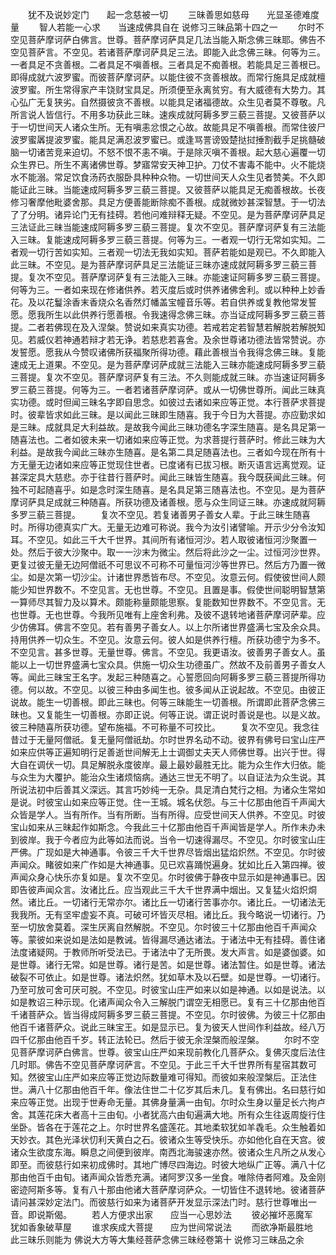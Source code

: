 <!-- { "loadSidebar": true } -->
　　犹不及说妙定门　　起一念慈被一切
　　三昧善思如慈母　　光显圣德难度量
　　智人若能一心求　　当速成佛具自在
说修习三昧品第十四之一
　　尔时不空见菩萨摩诃萨白佛言。世尊。菩萨摩诃萨具足几法当能入斯念佛三昧耶。佛告不空见菩萨言。不空见。若诸菩萨摩诃萨具足三法。即能入此念佛三昧。何等为三。一者具足不贪善根。二者具足不嗔善根。三者具足不痴善根。若能具足三善根已。即得成就六波罗蜜。而彼菩萨摩诃萨。以能住彼不贪善根故。而常行施具足成就檀波罗蜜。所生常得家产丰饶财宝具足。所须便至永离贫穷。有大威德有大势力。其心弘广无复狭劣。自然摄彼贪不善根。以能具足诸福德故。众生见者莫不尊敬。凡所言说人皆信行。不用多功获此三昧。速疾成就阿耨多罗三藐三菩提。又彼菩萨以于一切世间天人诸众生所。无有嗔恚忿恨之心故。故能具足不嗔善根。而常住彼尸波罗蜜羼提波罗蜜。能具足满忍波罗蜜已。或逢骂詈谤毁楚挞挝捶割截手足挑髓破脑一切诸苦竞来迫切。不怒不恨不恚不嗔。于是除灭嗔不善根。起大慈心遍覆一切众生界已。所生不离诸佛世尊。梦寤常安天神卫护。刀仗不害毒不能中。火不能烧水不能溺。常足饮食汤药衣服卧具种种众物。一切世间天人众生见者赞美。不久即能证此三昧。当能速成阿耨多罗三藐三菩提。又彼菩萨以能具足无痴善根故。长夜修习奢摩他毗婆舍那。具足方便善能断除痴不善根。成就微妙甚深智慧。于一切法了了分明。诸异论门无有挂碍。若他问难辩释无疑。不空见。是为菩萨摩诃萨具足三法证此三昧当能速成阿耨多罗三藐三菩提。复次不空见。菩萨摩诃萨复有三法能入三昧。复能速成阿耨多罗三藐三菩提。何等为三。一者观一切行无常如实知。二者观一切行苦如实知。三者观一切法无我如实知。菩萨若能如是观已。不久即能入此三昧。不空见。是为菩萨摩诃萨具足三法能证三昧亦速成就阿耨多罗三藐三菩提。复次不空见。菩萨摩诃萨复有三法能入三昧。亦能速证阿耨多罗三藐三菩提。何等为三。一者如来现在修诸供养。若灭度后或时供养诸佛舍利。或以种种上妙香花。及以花鬘涂香末香烧众名香然灯幡盖宝幢音乐等。若自供养或复教他常发誓愿。愿我所生以此供养行愿善根。令我速得念佛三昧。亦当证成阿耨多罗三藐三菩提。二者若佛现在及入涅槃。赞说如来真实功德。若戒若定若智慧若解脱若解脱知见。若威仪若神通若辩才若无诤。若慈悲若喜舍。及余世尊诸功德法皆常赞说。亦发誓愿。愿我从今赞叹诸佛所获福聚所得功德。藉此善根当令我得念佛三昧。复能速成无上道果。不空见。是为菩萨摩诃萨成就三法能入三昧亦能速成阿耨多罗三藐三菩提。复次不空见。菩萨摩诃萨复有三法。不久则能成就三昧。亦当速证阿耨多罗三藐三菩提。何等为三。一者若诸菩萨摩诃萨。或从一切佛世尊所。闻此三昧真实功德。或时但闻三昧名字即自思念。如彼过去诸如来应等正觉。本行菩萨求菩提时。彼辈皆求如此三昧。是以闻此三昧即生随喜。我于今日为大菩提。亦应勤求如是三昧。成就具足大利益故。是故我今闻此三昧功德名字深生随喜。是名具足第一随喜法也。二者如彼未来一切诸如来应等正觉。为求菩提行菩萨时。修此三昧为大利益。是故我今闻此三昧亦生随喜。是名第二具足随喜法也。三者如今现在所有十方无量无边诸如来应等正觉现住世者。已度诸有已拔习根。断灭语言远离觉观。证甚深定具大慈悲。亦于往昔行菩萨时。闻此三昧皆生随喜。我今既获闻此三昧。何独不可起随喜乎。如是念时深生随喜。是名具足第三随喜法也。不空见。是为菩萨摩诃萨具足成就三种随喜。所获功德及诸善根。愿与众生同证三昧。亦速成就阿耨多罗三藐三菩提。
　　复次不空见。若复诸善男子善女人辈。于此三昧生随喜时。所得功德真实广大。无量无边难可称说。我今为汝引诸譬喻。开示少分令汝知耳。不空见。如此三千大千世界。其间所有诸恒河沙。若人取彼诸恒河沙聚置一处。然后于彼大沙聚中。取一一沙末为微尘。然后将此沙之一尘。过恒河沙世界。更复过彼无量无边阿僧祇不可思议不可称不可量恒河沙等世界已。然后方乃置一微尘。如是次第一切沙尘。计诸世界悉皆布尽。不空见。汝意云何。假使彼世间人颇能少知世界数不。不空见言。无也世尊。不空见。且置是事。假使世间聪明智慧第一算师尽其智力及以算术。颇能称量颇能思察。复能数知世界数不。不空见言。无也世尊。无也世尊。今我所见唯有上座舍利弗。及彼不退转地诸菩萨摩诃萨辈。应少仿佛耳。佛言不空见。若有善男子善女人。以上尔所诸世界盛满七宝及余众具。持用供养一切众生。不空见。汝意云何。彼人如是供养行檀。所获功德宁为多不。不空见言。甚多世尊。无量世尊。佛言。不空见。我更语汝。彼善男子善女人。虽能以上一切世界盛满七宝众具。供施一切众生功德虽广。然故不及前善男子善女人等。闻此三昧宝王名字。发起三种随喜之。心誓愿回向阿耨多罗三藐三菩提所得功德。何以故。不空见。以彼三种由多闻生也。彼多闻从正说起故。不空见。由彼正说故。能生一切善根。即此三昧也。何等三昧能生一切善根。所谓即此菩萨念佛三昧也。又复能生一切善根。亦即正说。何等正说。谓正说时善说是也。以是义故。彼三种随喜所获功德。望布施福。不可称量不可挍比。
　　复次不空见。我念往昔过于无量阿僧祇。复无量阿僧祇劫。尔时世界名动不动。彼界有佛号曰宝山庄严如来应供等正遍知明行足善逝世间解无上士调御丈夫天人师佛世尊。出兴于世。得大自在调伏一切。具足解脱永度彼岸。最上最妙最胜无比。能为众生作大归依。能与众生为大覆护。能治众生诸烦恼病。通达三世无不明了。以自证法为众生说。其所说法初中后善其义深远。其言巧妙纯一无杂。具足清白梵行之相。为诸众生常如是说。时彼宝山如来应等正觉。住一王城。城名伏怨。与三十亿那由他百千声闻大众皆是学人。当有所作。当有所断。当有所得。应受世间天人供养。不空见。时彼宝山如来从三昧起作如斯念。今我此三十亿那由他百千声闻皆是学人。所作未办未到彼岸。我于今者应为此等如法而说。当令一切速得漏尽。不空见。尔时彼宝山庄严佛。广现如是大神通事。令彼三千大千世界尽皆烟出猛焰炽然。不空见。尔时彼声闻众。睹彼如来广作如是大神通事。见已欢喜踊悦遍身。犹如比丘入第四禅。彼声闻众身心快乐亦复如是。复次不空见。尔时彼佛于静夜中显示如是神通事已。因即告彼声闻众言。汝诸比丘。应当观此三千大千世界满中烟出。又复猛火焰炽烔然。诸比丘。一切诸行无常亦尔。诸比丘一切诸行苦事亦尔。诸比丘。一切诸法无我我所。无有坚牢虚妄不真。可破可坏皆灭尽相。诸比丘。我今略说一切诸行。乃至一切放舍莫着。深生厌离自然解脱。不空见。尔时彼三十亿那由他百千声闻众等。蒙彼如来说如是法如是教诫。皆得漏尽通达诸法。于诸法中无有挂碍。善住诸法度诸疑网。于教师所听受法已。于诸法中了无所畏。发大声言。如是婆伽婆。如是世尊。诸行无常。如是世尊。诸行是苦。如是世尊。诸法暂住。如是世尊。诸法破裂不可依止。如是世尊。诸法炽然。犹如草木及以石壁。如是世尊。一切诸行。乃至可放可舍可厌可脱。不空见。时彼宝山庄严如来以如是神通。以如是说法。以如是教诏三种示现。化诸声闻众令入三解脱门谓空无相愿已。复有三十亿那由他百千诸菩萨众。皆当得成阿耨多罗三藐三菩提。不空见。尔时彼佛。为彼三十亿那由他百千诸菩萨众。说此三昧宝王。如是显示已。复为彼天人世间作利益故。经八万四千亿那由他百千岁。转正法轮已。然后于彼无余涅槃而般涅槃。
　　尔时不空见菩萨摩诃萨白佛言。世尊。彼宝山庄严如来现前教化几菩萨众。复佛灭度后法住几时耶。佛告不空见菩萨摩诃萨言。不空见。于此三千大千世界所有星宿其数可知。然彼宝山庄严如来应等正觉边际数量难可得知。而彼如来般涅槃后。正法住世。满八十亿那由他百千年。像法住世二十亿岁其后未几。复有佛出。名曰慈行如来应等正觉。出现于世寿命无量。其佛身量满一由旬。尔时众生身以量足长六拘卢舍。其莲花床大者高十三由旬。小者犹高六由旬遍满大地。所有众生往返周旋行住坐卧。皆各在于莲花之上。尔时世界名盛莲花。其地柔软犹如羊毳毛。众生触着如天妙衣。其色光泽状忉利天黄白之石。彼诸众生等受快乐。亦如他化自在天宫。彼诸众生欲度东海。瞬息之间便到彼岸。南西北海骏速亦然。彼诸众生凡所之从发心即至。而彼慈行如来初成佛时。其地广博尽四海边。时彼大地纵广正等。满八十亿那由他百千由旬。诸声闻众皆悉充满。诸阿罗汉多一坐食。唯除侍者阿难。及金刚密迹阿斯多等。复有八十那由他诸大菩萨摩诃萨众。一切皆住不退转地。彼诸菩萨请问甚深妙定法门。而彼慈行如来为诸菩萨开发显示深法门时。慈行世尊唯出一音。即说斯偈。
　　若人方便求出家　　应当一心思妙法
　　彼必摧坏恶魔军　　犹如香象破草屋
　　谁求疾成大菩提　　应为世间常说法
　　而欲净斯最胜地　　此三昧乐则能为
佛说大方等大集经菩萨念佛三昧经卷第十
说修习三昧品之余
